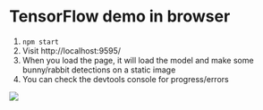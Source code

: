 # TensorFlow demo in browser

1.  `npm start`
1.  Visit http://localhost:9595/
1.  When you load the page, it will load the model and make some bunny/rabbit detections on a static image
1.  You can check the devtools console for progress/errors

![](https://camo.githubusercontent.com/5cf6365b9c0ffd5552af142ec520ff86868b9119/68747470733a2f2f692e696d6775722e636f6d2f6d496a33666e452e706e67)
